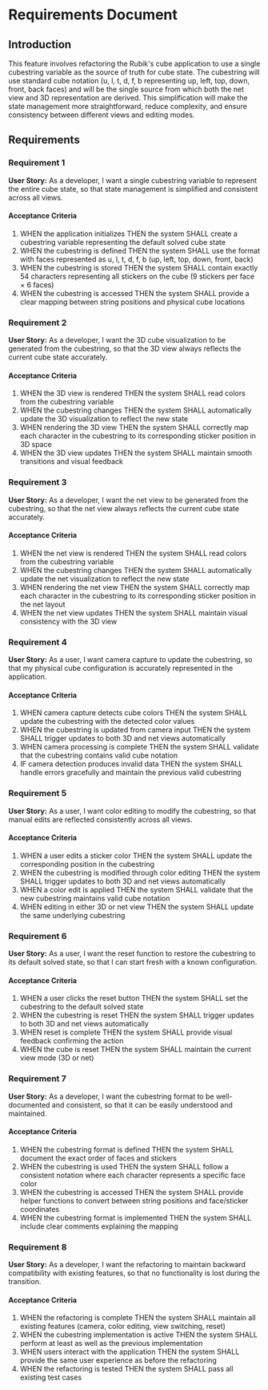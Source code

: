# Requirements Document

## Introduction

This feature involves refactoring the Rubik's cube application to use a single cubestring variable as the source of truth for cube state. The cubestring will use standard cube notation (u, l, t, d, f, b representing up, left, top, down, front, back faces) and will be the single source from which both the net view and 3D representation are derived. This simplification will make the state management more straightforward, reduce complexity, and ensure consistency between different views and editing modes.

## Requirements

### Requirement 1

**User Story:** As a developer, I want a single cubestring variable to represent the entire cube state, so that state management is simplified and consistent across all views.

#### Acceptance Criteria

1. WHEN the application initializes THEN the system SHALL create a cubestring variable representing the default solved cube state
2. WHEN the cubestring is defined THEN the system SHALL use the format with faces represented as u, l, t, d, f, b (up, left, top, down, front, back)
3. WHEN the cubestring is stored THEN the system SHALL contain exactly 54 characters representing all stickers on the cube (9 stickers per face × 6 faces)
4. WHEN the cubestring is accessed THEN the system SHALL provide a clear mapping between string positions and physical cube locations

### Requirement 2

**User Story:** As a developer, I want the 3D cube visualization to be generated from the cubestring, so that the 3D view always reflects the current cube state accurately.

#### Acceptance Criteria

1. WHEN the 3D view is rendered THEN the system SHALL read colors from the cubestring variable
2. WHEN the cubestring changes THEN the system SHALL automatically update the 3D visualization to reflect the new state
3. WHEN rendering the 3D view THEN the system SHALL correctly map each character in the cubestring to its corresponding sticker position in 3D space
4. WHEN the 3D view updates THEN the system SHALL maintain smooth transitions and visual feedback

### Requirement 3

**User Story:** As a developer, I want the net view to be generated from the cubestring, so that the net view always reflects the current cube state accurately.

#### Acceptance Criteria

1. WHEN the net view is rendered THEN the system SHALL read colors from the cubestring variable
2. WHEN the cubestring changes THEN the system SHALL automatically update the net visualization to reflect the new state
3. WHEN rendering the net view THEN the system SHALL correctly map each character in the cubestring to its corresponding sticker position in the net layout
4. WHEN the net view updates THEN the system SHALL maintain visual consistency with the 3D view

### Requirement 4

**User Story:** As a user, I want camera capture to update the cubestring, so that my physical cube configuration is accurately represented in the application.

#### Acceptance Criteria

1. WHEN camera capture detects cube colors THEN the system SHALL update the cubestring with the detected color values
2. WHEN the cubestring is updated from camera input THEN the system SHALL trigger updates to both 3D and net views automatically
3. WHEN camera processing is complete THEN the system SHALL validate that the cubestring contains valid cube notation
4. IF camera detection produces invalid data THEN the system SHALL handle errors gracefully and maintain the previous valid cubestring

### Requirement 5

**User Story:** As a user, I want color editing to modify the cubestring, so that manual edits are reflected consistently across all views.

#### Acceptance Criteria

1. WHEN a user edits a sticker color THEN the system SHALL update the corresponding position in the cubestring
2. WHEN the cubestring is modified through color editing THEN the system SHALL trigger updates to both 3D and net views automatically
3. WHEN a color edit is applied THEN the system SHALL validate that the new cubestring maintains valid cube notation
4. WHEN editing in either 3D or net view THEN the system SHALL update the same underlying cubestring

### Requirement 6

**User Story:** As a user, I want the reset function to restore the cubestring to its default solved state, so that I can start fresh with a known configuration.

#### Acceptance Criteria

1. WHEN a user clicks the reset button THEN the system SHALL set the cubestring to the default solved state
2. WHEN the cubestring is reset THEN the system SHALL trigger updates to both 3D and net views automatically
3. WHEN reset is complete THEN the system SHALL provide visual feedback confirming the action
4. WHEN the cube is reset THEN the system SHALL maintain the current view mode (3D or net)

### Requirement 7

**User Story:** As a developer, I want the cubestring format to be well-documented and consistent, so that it can be easily understood and maintained.

#### Acceptance Criteria

1. WHEN the cubestring format is defined THEN the system SHALL document the exact order of faces and stickers
2. WHEN the cubestring is used THEN the system SHALL follow a consistent notation where each character represents a specific face color
3. WHEN the cubestring is accessed THEN the system SHALL provide helper functions to convert between string positions and face/sticker coordinates
4. WHEN the cubestring format is implemented THEN the system SHALL include clear comments explaining the mapping

### Requirement 8

**User Story:** As a developer, I want the refactoring to maintain backward compatibility with existing features, so that no functionality is lost during the transition.

#### Acceptance Criteria

1. WHEN the refactoring is complete THEN the system SHALL maintain all existing features (camera, color editing, view switching, reset)
2. WHEN the cubestring implementation is active THEN the system SHALL perform at least as well as the previous implementation
3. WHEN users interact with the application THEN the system SHALL provide the same user experience as before the refactoring
4. WHEN the refactoring is tested THEN the system SHALL pass all existing test cases
